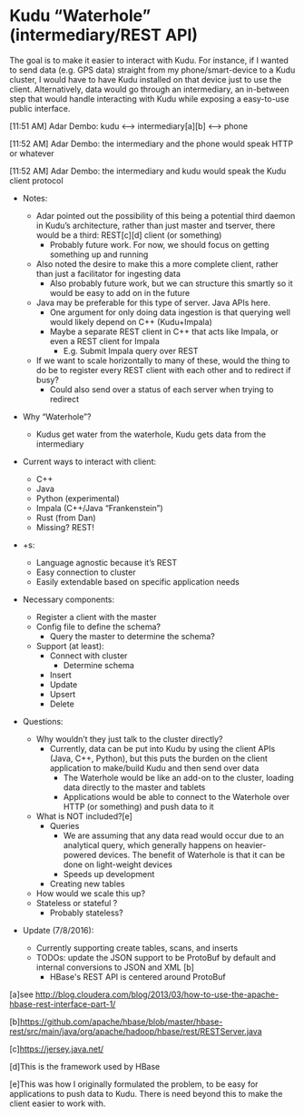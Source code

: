 Kudu “Waterhole” (intermediary/REST API)
========================================
The goal is to make it easier to interact with Kudu. For instance, if I wanted to send data (e.g. GPS data) straight from my phone/smart-device to a Kudu cluster, I would have to have Kudu installed on that device just to use the client. Alternatively, data would go through an intermediary, an in-between step that would handle interacting with Kudu while exposing a easy-to-use public interface.


[11:51 AM] Adar Dembo: kudu <--> intermediary[a][b] <--> phone

[11:52 AM] Adar Dembo: the intermediary and the phone would speak HTTP or whatever

[11:52 AM] Adar Dembo: the intermediary and kudu would speak the Kudu client protocol


* Notes:
   * Adar pointed out the possibility of this being a potential third daemon in Kudu’s architecture, rather than just master and tserver, there would be a third: REST[c][d] client (or something)
      * Probably future work. For now, we should focus on getting something up and running
   * Also noted the desire to make this a more complete client, rather than just a facilitator for ingesting data
      * Also probably future work, but we can structure this smartly so it would be easy to add on in the future
   * Java may be preferable for this type of server.  Java APIs here.
      * One argument for only doing data ingestion is that querying well would likely depend on C++ (Kudu+Impala)
      * Maybe a separate REST client in C++ that acts like Impala, or even a REST client for Impala
         * E.g. Submit Impala query over REST
   * If we want to scale horizontally to many of these, would the thing to do be to register every REST client with each other and to redirect if busy?
      * Could also send over a status of each server when trying to redirect


* Why “Waterhole”?
   * Kudus get water from the waterhole, Kudu gets data from the intermediary
* Current ways to interact with client:
   * C++
   * Java
   * Python (experimental)
   * Impala (C++/Java “Frankenstein”)
   * Rust (from Dan)
   * Missing? REST!
* +s:
   * Language agnostic because it’s REST
   * Easy connection to cluster
   * Easily extendable based on specific application needs
* Necessary components:
   * Register a client with the master
   * Config file to define the schema?
      * Query the master to determine the schema?
   * Support (at least):
      * Connect with cluster
         * Determine schema
      * Insert
      * Update
      * Upsert
      * Delete
* Questions:
   * Why wouldn’t they just talk to the cluster directly?
      * Currently, data can be put into Kudu by using the client APIs (Java, C++, Python), but this puts the burden on the client application to make/build Kudu and then send over data
         * The Waterhole would be like an add-on to the cluster, loading data directly to the master and tablets
         * Applications would be able to connect to the Waterhole over HTTP (or something) and push data to it
   * What is NOT included?[e]
      * Queries
         * We are assuming that any data read would occur due to an analytical query, which generally happens on heavier-powered devices. The benefit of Waterhole is that it can be done on light-weight devices
         * Speeds up development
      * Creating new tables
   * How would we scale this up?
   * Stateless or stateful ?
      * Probably stateless?

* Update (7/8/2016):
	* Currently supporting create tables, scans, and inserts
	* TODOs: update the JSON support to be ProtoBuf by default and internal conversions to JSON and XML [b]
		* HBase's REST API is centered around ProtoBuf


[a]see http://blog.cloudera.com/blog/2013/03/how-to-use-the-apache-hbase-rest-interface-part-1/

[b]https://github.com/apache/hbase/blob/master/hbase-rest/src/main/java/org/apache/hadoop/hbase/rest/RESTServer.java

[c]https://jersey.java.net/

[d]This is the framework used by HBase

[e]This was how I originally formulated the problem, to be easy for applications to push data to Kudu. There is need beyond this to make the client easier to work with.
